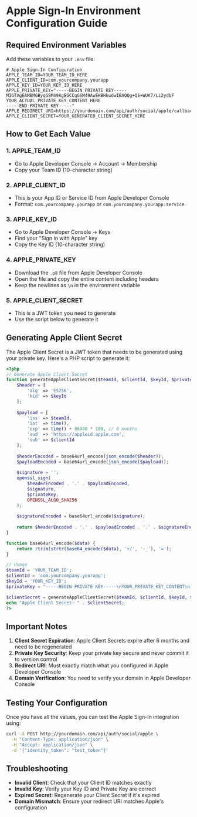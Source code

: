 # Apple Sign-In Environment Configuration Guide

## Required Environment Variables

Add these variables to your `.env` file:

```env
# Apple Sign-In Configuration
APPLE_TEAM_ID=YOUR_TEAM_ID_HERE
APPLE_CLIENT_ID=com.yourcompany.yourapp
APPLE_KEY_ID=YOUR_KEY_ID_HERE
APPLE_PRIVATE_KEY="-----BEGIN PRIVATE KEY-----
MIGTAgEAMBMGByqGSM49AgEGCCqGSM49AwEHBHkwdwIBAQQg+QS+WUK7/Li2ydbF
YOUR_ACTUAL_PRIVATE_KEY_CONTENT_HERE
-----END PRIVATE KEY-----"
APPLE_REDIRECT_URI=https://yourdomain.com/api/auth/social/apple/callback
APPLE_CLIENT_SECRET=YOUR_GENERATED_CLIENT_SECRET_HERE
```

## How to Get Each Value

### 1. APPLE_TEAM_ID
- Go to Apple Developer Console → Account → Membership
- Copy your Team ID (10-character string)

### 2. APPLE_CLIENT_ID
- This is your App ID or Service ID from Apple Developer Console
- Format: `com.yourcompany.yourapp` or `com.yourcompany.yourapp.service`

### 3. APPLE_KEY_ID
- Go to Apple Developer Console → Keys
- Find your "Sign In with Apple" key
- Copy the Key ID (10-character string)

### 4. APPLE_PRIVATE_KEY
- Download the `.p8` file from Apple Developer Console
- Open the file and copy the entire content including headers
- Keep the newlines as `\n` in the environment variable

### 5. APPLE_CLIENT_SECRET
- This is a JWT token you need to generate
- Use the script below to generate it

## Generating Apple Client Secret

The Apple Client Secret is a JWT token that needs to be generated using your private key. Here's a PHP script to generate it:

```php
<?php
// Generate Apple Client Secret
function generateAppleClientSecret($teamId, $clientId, $keyId, $privateKey) {
    $header = [
        'alg' => 'ES256',
        'kid' => $keyId
    ];
    
    $payload = [
        'iss' => $teamId,
        'iat' => time(),
        'exp' => time() + 86400 * 180, // 6 months
        'aud' => 'https://appleid.apple.com',
        'sub' => $clientId
    ];
    
    $headerEncoded = base64url_encode(json_encode($header));
    $payloadEncoded = base64url_encode(json_encode($payload));
    
    $signature = '';
    openssl_sign(
        $headerEncoded . '.' . $payloadEncoded,
        $signature,
        $privateKey,
        OPENSSL_ALGO_SHA256
    );
    
    $signatureEncoded = base64url_encode($signature);
    
    return $headerEncoded . '.' . $payloadEncoded . '.' . $signatureEncoded;
}

function base64url_encode($data) {
    return rtrim(strtr(base64_encode($data), '+/', '-_'), '=');
}

// Usage
$teamId = 'YOUR_TEAM_ID';
$clientId = 'com.yourcompany.yourapp';
$keyId = 'YOUR_KEY_ID';
$privateKey = "-----BEGIN PRIVATE KEY-----\nYOUR_PRIVATE_KEY_CONTENT\n-----END PRIVATE KEY-----";

$clientSecret = generateAppleClientSecret($teamId, $clientId, $keyId, $privateKey);
echo "Apple Client Secret: " . $clientSecret;
?>
```

## Important Notes

1. **Client Secret Expiration**: Apple Client Secrets expire after 6 months and need to be regenerated
2. **Private Key Security**: Keep your private key secure and never commit it to version control
3. **Redirect URI**: Must exactly match what you configured in Apple Developer Console
4. **Domain Verification**: You need to verify your domain in Apple Developer Console

## Testing Your Configuration

Once you have all the values, you can test the Apple Sign-In integration using:

```bash
curl -X POST http://yourdomain.com/api/auth/social/apple \
  -H "Content-Type: application/json" \
  -H "Accept: application/json" \
  -d '{"identity_token": "test_token"}'
```

## Troubleshooting

- **Invalid Client**: Check that your Client ID matches exactly
- **Invalid Key**: Verify your Key ID and Private Key are correct
- **Expired Secret**: Regenerate your Client Secret if it's expired
- **Domain Mismatch**: Ensure your redirect URI matches Apple's configuration
